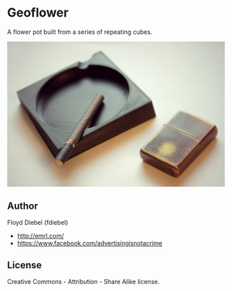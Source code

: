 Geoflower
=============

A flower pot built from a series of repeating cubes.

![Image](https://github.com/fdiebel/ash/blob/master/img/01a.jpg)

Author
--------
Floyd Diebel (fdiebel)
* <http://emrl.com/>
* <https://www.facebook.com/advertisingisnotacrime> 

License
--------
Creative Commons - Attribution - Share Alike license.  
